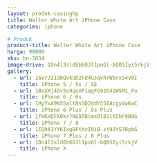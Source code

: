 ```yaml
---
layout: produk-casinghp
title: Walter White Art iPhone Case
categories: iphone

# Produk
product-title: Walter White Art iPhone Case
harga: 90000
sku: hn-3834
image-drive: 1Dn4l3sldEb6OJl1poGl-bQ0SIyi5rkjV
gallery:
  - url: 16VrJZ19bQvkUD2Fd4GsqvhrW5nx54v0I
    title: iPhone 5 / 5s / SE
  - url: 1BxXHj4Dv5s9quXFiqqFG92O42WSMz_Fu
    title: iPhone 6 / 6s
  - url: 1HyYxA9N5SaltBsSD2ddYS50AcgyVwKwC
    title: iPhone 6 Plus / 6s Plus
  - url: 1fkKHQFk0kr7NG8TDlmxOl8SltDhF9N9G
    title: iPhone 7 / 8
  - url: 1IQh61YYKIxgDFtXvI9iB-st9JYS7BpbG
    title: iPhone 7 Plus / 8 Plus
  - url: 1Dn4l3sldEb6OJl1poGl-bQ0SIyi5rkjV
    title: iPhone X
---
```

